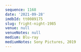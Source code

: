 ```yaml
---
sequence: 1168
date: '2021-09-28'
imdbId: tt0089175
slug: fright-night-1985
venue: null
venueNotes: null
medium: Blu-ray
mediumNotes: Sony Pictures, 2019
---
```



